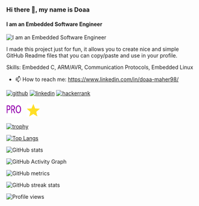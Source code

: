 ### Hi there 👋, my name is Doaa
#### I am an Embedded Software Engineer
![I am an Embedded Software Engineer](https://arturssmirnovs.github.io/github-profile-readme-generator/images/banner.png)

I made this project just for fun, it allows you to create nice and simple GitHub Readme files that you can copy/paste and use in your profile.

Skills: Embedded C, ARM/AVR, Communication Protocols, Embedded Linux

- 📫 How to reach me: https://www.linkedin.com/in/doaa-maher98/ 


[<img src='https://cdn.jsdelivr.net/npm/simple-icons@3.0.1/icons/github.svg' alt='github' height='40'>](https://github.com/doaa-maher98)  [<img src='https://cdn.jsdelivr.net/npm/simple-icons@3.0.1/icons/linkedin.svg' alt='linkedin' height='40'>](https://www.linkedin.com/in/https://www.linkedin.com/in/doaa-maher98//)  [<img src='https://cdn.jsdelivr.net/npm/simple-icons@3.0.1/icons/hackerrank.svg' alt='hackerrank' height='40'>](https://www.hackerrank.com/eng_doaa_m_maher)  

<a href='https://github.com/pricing'><img src='https://raw.githubusercontent.com/acervenky/animated-github-badges/master/assets/pro.gif' width='40' height='40'></a> <a href='https://stars.github.com/'><img src='https://raw.githubusercontent.com/acervenky/animated-github-badges/master/assets/starbadge.gif' width='35' height='35'></a> 

[![trophy](https://github-profile-trophy.vercel.app/?username=doaa-maher98)](https://github.com/ryo-ma/github-profile-trophy)

[![Top Langs](https://github-readme-stats.vercel.app/api/top-langs/?username=doaa-maher98)](https://github.com/anuraghazra/github-readme-stats)

![GitHub stats](https://github-readme-stats.vercel.app/api?username=doaa-maher98&show_icons=true)  

![GitHub Activity Graph](https://activity-graph.herokuapp.com/graph?username=doaa-maher98)  

![GitHub metrics](https://metrics.lecoq.io/doaa-maher98)  

![GitHub streak stats](https://streak-stats.demolab.com/?user=doaa-maher98)  

![Profile views](https://gpvc.arturio.dev/doaa-maher98)  

